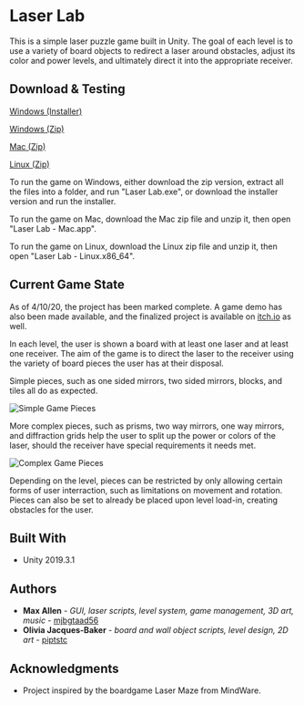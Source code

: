 # Laser Lab

This is a simple laser puzzle game built in Unity. The goal of each level is to use a variety of board objects to redirect a laser around obstacles, adjust its color and power levels, and ultimately direct it into the appropriate receiver.

## Download & Testing

[Windows (Installer)](https://github.com/piptstc/Laser_Lab/raw/master/Builds/Full%20Game/Installer/Laser%20Lab%20-%20x86%20Setup.exe)

[Windows (Zip)](https://github.com/piptstc/Laser_Lab/raw/master/Builds/Full%20Game/Zipped/Laser%20Lab%20-%20Windows.zip)

[Mac (Zip)](https://github.com/piptstc/Laser_Lab/raw/master/Builds/Full%20Game/Zipped/Laser%20Lab%20-%20Mac.zip)

[Linux (Zip)](https://github.com/piptstc/Laser_Lab/raw/master/Builds/Full%20Game/Zipped/Laser%20Lab%20-%20Linux.zip)

To run the game on Windows, either download the zip version, extract all the files into a folder, and run "Laser Lab.exe", or download the installer version and run the installer. 

To run the game on Mac, download the Mac zip file and unzip it, then open "Laser Lab - Mac.app".

To run the game on Linux, download the Linux zip file and unzip it, then open "Laser Lab - Linux.x86_64".

## Current Game State

As of 4/10/20, the project has been marked complete. A game demo has also been made available, and the finalized project is available on [itch.io](https://mantisstudios.itch.io/laser-lab) as well.

In each level, the user is shown a board with at least one laser and at least one receiver. The aim of the game is to direct the laser to the receiver using the variety of board pieces the user has at their disposal. 

Simple pieces, such as one sided mirrors, two sided mirrors, blocks, and tiles all do as expected. 

![Simple Game Pieces](https://user-images.githubusercontent.com/61722674/78993023-c26c7a80-7b0a-11ea-9946-7b14bdded106.PNG)

More complex pieces, such as prisms, two way mirrors, one way mirrors, and diffraction grids help the user to split up the power or colors of the laser, should the receiver have special requirements it needs met.

![Complex Game Pieces](https://user-images.githubusercontent.com/61722674/78993073-e465fd00-7b0a-11ea-945b-bd135a2ad1c0.PNG)

Depending on the level, pieces can be restricted by only allowing certain forms of user interraction, such as limitations on movement and rotation. Pieces can also be set to already be placed upon level load-in, creating obstacles for the user.


## Built With

* Unity 2019.3.1

## Authors

* **Max Allen** - *GUI, laser scripts, level system, game management, 3D art, music* - [mjbgtaad56](https://github.com/mjbgtaad56)
* **Olivia Jacques-Baker** - *board and wall object scripts, level design, 2D art* - [piptstc](https://github.com/piptstc)

## Acknowledgments

* Project inspired by the boardgame Laser Maze from MindWare.
